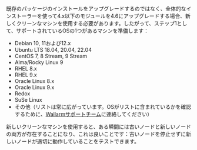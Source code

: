 既存のパッケージのインストールをアップグレードするのではなく、全体的なインストーラーを使って4.x以下のモジュールを4.6にアップグレードする場合、新しくクリーンなマシンを使用する必要があります。したがって、ステップ1として、サポートされているOSの1つがあるマシンを準備します：

* Debian 10, 11および12.x
* Ubuntu LTS 18.04, 20.04, 22.04
* CentOS 7, 8 Stream, 9 Stream
* Alma/Rocky Linux 9
* RHEL 8.x
* RHEL 9.x
* Oracle Linux 8.x
* Oracle Linux 9.x
* Redox
* SuSe Linux
* その他（リストは常に広がっています。OSがリストに含まれているかを確認するために、[Wallarmサポートチーム](mailto:support@wallarm.com)に連絡してください）

新しいクリーンなマシンを使用すると、ある瞬間には古いノードと新しいノードの両方が存在することになり、これは良いことです：古いノードを停止せずに新しいノードが適切に動作していることをテストできます。